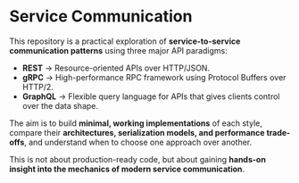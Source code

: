 # Service Communication  

This repository is a practical exploration of **service-to-service communication patterns** using three major API paradigms:  

- **REST** → Resource-oriented APIs over HTTP/JSON.  
- **gRPC** → High-performance RPC framework using Protocol Buffers over HTTP/2.  
- **GraphQL** → Flexible query language for APIs that gives clients control over the data shape.  

The aim is to build **minimal, working implementations** of each style, compare their **architectures, serialization models, and performance trade-offs**, and understand when to choose one approach over another.  

This is not about production-ready code, but about gaining **hands-on insight into the mechanics of modern service communication**.
